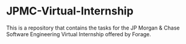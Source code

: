 # JPMC-Virtual-Internship
This is a repository that contains the tasks for the JP Morgan &amp; Chase Software Engineering Virtual Internship offered by Forage.
